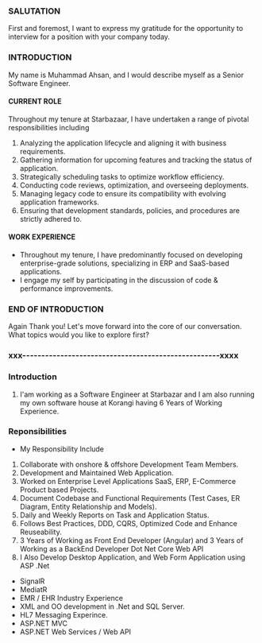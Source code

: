### SALUTATION
First and foremost, I want to express my gratitude for the opportunity to interview for a position with your company today.

### INTRODUCTION
My name is Muhammad Ahsan, and I would describe myself as a Senior Software Engineer.

#### CURRENT ROLE
Throughout my tenure at Starbazaar, I have undertaken a range of pivotal responsibilities including
1. Analyzing the application lifecycle and aligning it with business requirements.
2. Gathering information for upcoming features and tracking the status of application.
3. Strategically scheduling tasks to optimize workflow efficiency.
4. Conducting code reviews, optimization, and overseeing deployments.
5. Managing legacy code to ensure its compatibility with evolving application frameworks.
6. Ensuring that development standards, policies, and procedures are strictly adhered to.

#### WORK EXPERIENCE
- Throughout my tenure, I have predominantly focused on developing enterprise-grade solutions, specializing in ERP and SaaS-based applications.
- I engage my self by participating in the discussion of code & performance improvements.

### END OF INTRODUCTION
Again Thank you! Let's move forward into the core of our conversation. What topics would you like to explore first?


### xxx----------------------------------------------------xxxx
### Introduction 
1. I'am working as a Software Engineer at Starbazar and I am also running my own software house at Korangi having 6 Years of Working Experience.

### Reponsibilities
- My Responsibility Include 
1. Collaborate with onshore & offshore Development Team Members.
2. Development and Maintained Web Application.
3. Worked on Enterprise Level Applications SaaS, ERP, E-Commerce Product based Projects.
4. Document Codebase and Functional Requirements (Test Cases, ER Diagram, Entity Relationship and Models).
5. Daily and Weekly Reports on Task and Application Status.
6. Follows Best Practices, DDD, CQRS, Optimized Code and Enhance Reuseability.
7. 3 Years of Working as Front End Developer (Angular) and 3 Years of Working as a BackEnd Developer Dot Net Core Web API 
8. I Also Develop Desktop Application, and Web Form Application using ASP .Net

- SignalR
- MediatR
- EMR / EHR Industry Experience
- XML and OO development in .Net and SQL Server.
- HL7 Messaging Experince.
- ASP.NET MVC
- ASP.NET Web Services / Web API
